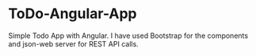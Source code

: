 # ToDo-Angular-App
Simple Todo App with Angular. I have used Bootstrap for the components and json-web server for REST API calls.
